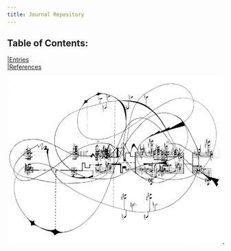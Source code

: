 ```yaml
---
title: Journal Repository
---
```


## Table of Contents:
[|Entries](/notes/vault/entries.md)  
[|References](/notes/vault/references.md)

![complexity](notes/images/complexity.png) 



